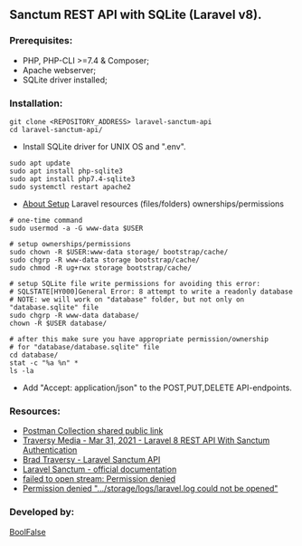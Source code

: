 
## Sanctum REST API with SQLite (Laravel v8).

### Prerequisites:

- PHP, PHP-CLI >=7.4 & Composer;
- Apache webserver;
- SQLite driver installed;

### Installation:

```
git clone <REPOSITORY_ADDRESS> laravel-sanctum-api
cd laravel-sanctum-api/
```

- Install SQLite driver for UNIX OS and ".env".
```
sudo apt update
sudo apt install php-sqlite3
sudo apt install php7.4-sqlite3
sudo systemctl restart apache2
```

- [About Setup](https://stackoverflow.com/a/37266353) Laravel resources (files/folders) ownerships/permissions
```
# one-time command
sudo usermod -a -G www-data $USER

# setup ownerships/permissions
sudo chown -R $USER:www-data storage/ bootstrap/cache/
sudo chgrp -R www-data storage bootstrap/cache/
sudo chmod -R ug+rwx storage bootstrap/cache/

# setup SQLite file write permissions for avoiding this error:
# SQLSTATE[HY000]General Error: 8 attempt to write a readonly database
# NOTE: we will work on "database" folder, but not only on "database.sqlite" file
sudo chgrp -R www-data database/
chown -R $USER database/

# after this make sure you have appropriate permission/ownership
# for "database/database.sqlite" file
cd database/
stat -c "%a %n" *
ls -la
```

- Add "Accept: application/json" to the POST,PUT,DELETE API-endpoints.

### Resources:

- [Postman Collection shared public link](https://www.getpostman.com/collections/04fd3912e4c490df29da)
- [Traversy Media - Mar 31, 2021 - Laravel 8 REST API With Sanctum Authentication](https://www.youtube.com/watch?v=MT-GJQIY3EU)
- [Brad Traversy - Laravel Sanctum API](https://github.com/bradtraversy/laravel-sanctum-api)
- [Laravel Sanctum - official documentation](https://laravel.com/docs/8.x/sanctum)
- [failed to open stream: Permission denied](https://stackoverflow.com/a/48794292)
- [Permission denied ".../storage/logs/laravel.log could not be opened"](https://github.com/BookStackApp/BookStack/issues/436#issuecomment-395964366)

### Developed by:

[BoolFalse](https://boolfalse.com/)
